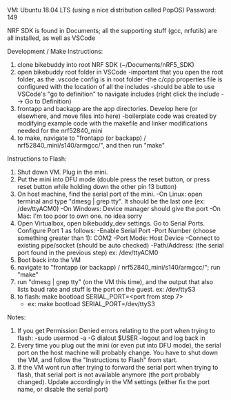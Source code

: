 VM: Ubuntu 18.04 LTS (using a nice distribution called PopOS)
Password: 149

NRF SDK is found in Documents; all the supporting stuff (gcc, nrfutils) are all installed, as well as VSCode

Development / Make Instructions:

1) clone bikebuddy into root NRF SDK (~/Documents/nRF5_SDK)
2) open bikebuddy root folder in VSCode
	-important that you open the root folder, as the .vscode config is in root folder
	-the c/cpp properties file is configured with the location of all the includes
	-should be able to use VSCode's "go to definition" to navigate includes (right click the include --> Go to Definition)
3) frontapp and backapp are the app directories. Develop here (or elsewhere, and move files into here)
	-boilerplate code was created by modifying example code with the makefile and linker modifications needed for the nrf52840_mini
4) to make, navigate to "frontapp (or backapp) / nrf52840_mini/s140/armgcc/", and then run "make"


Instructions to Flash:
1) Shut down VM. Plug in the mini.
2) Put the mini into DFU mode (double press the reset button, or press reset button while holding down the other pin 13 button)
3) On host machine, find the serial port of the mini.
	-On Linux: open terminal and type "dmesg | grep tty". It should be the last one (ex: /dev/ttyACM0)
	-On Windows: Device manager should give the port
	-On Mac: I'm too poor to own one. no idea sorry
4) Open Virtualbox, open bikebuddy_dev settings. Go to Serial Ports. Configure Port 1 as follows:
	-Enable Serial Port
	-Port Number (choose something greater than 1): COM2
	-Port Mode: Host Device
	-Connect to existing pipe/socket (should be auto checked)
	-Path/Address: (the serial port found in the previous step) ex: /dev/ttyACM0
5) Boot back into the VM
6) navigate to "frontapp (or backapp) / nrf52840_mini/s140/armgcc/"; run "make"
7) run "dmesg | grep tty" (on the VM this time), and the output that also lists baud rate and stuff is the port on the guest. ex: /dev/ttyS3
8) to flash: make bootload SERIAL_PORT=<port from step 7>
	- ex: make bootload SERIAL_PORT=/dev/ttyS3


Notes:
1) If you get Permission Denied errors relating to the port when trying to flash:
	-sudo usermod -a -G dialout $USER
	-logout and log back in
2) Every time you plug out the mini (or even put into DFU mode), the serial port on the host machine will probably change. You have to shut down the VM, and follow the "Instructions to Flash" from start.
3) If the VM wont run after trying to forward the serial port when trying to flash, that serial port is not available anymore (the port probably changed). Update accordingly in the VM settings (either fix the port name, or disable the serial port)


